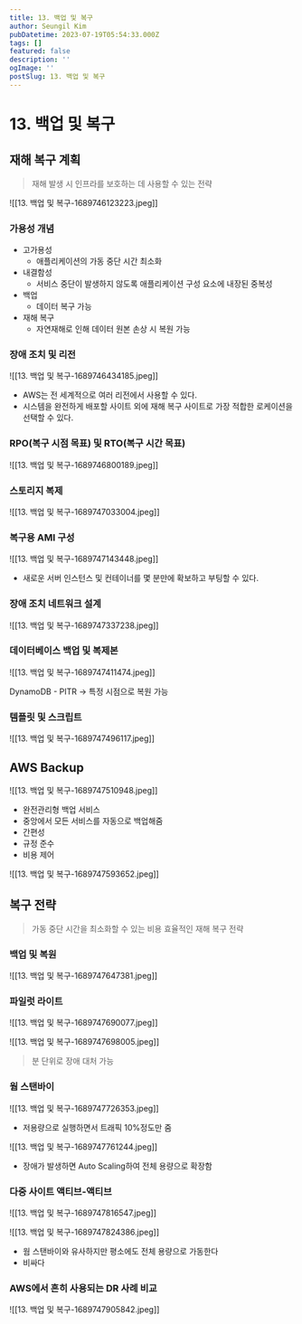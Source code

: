```yaml
---
title: 13. 백업 및 복구
author: Seungil Kim
pubDatetime: 2023-07-19T05:54:33.000Z
tags: []
featured: false
description: ''
ogImage: ''
postSlug: 13. 백업 및 복구
---
```

# 13. 백업 및 복구

## 재해 복구 계획

> 재해 발생 시 인프라를 보호하는 데 사용할 수 있는 전략

![[13. 백업 및 복구-1689746123223.jpeg]]

### 가용성 개념

- 고가용성
    - 애플리케이션의 가동 중단 시간 최소화
- 내결함성
    - 서비스 중단이 발생하지 않도록 애플리케이션 구성 요소에 내장된 중복성
- 백업
    - 데이터 복구 가능
- 재해 복구
    - 자연재해로 인해 데이터 원본 손상 시 복원 가능

### 장애 조치 및 리전

![[13. 백업 및 복구-1689746434185.jpeg]]

- AWS는 전 세계적으로 여러 리전에서 사용할 수 있다.
- 시스템을 완전하게 배포할 사이트 외에 재해 복구 사이트로 가장 적합한 로케이션을 선택할 수 있다.

### RPO(복구 시점 목표) 및 RTO(복구 시간 목표)

![[13. 백업 및 복구-1689746800189.jpeg]]

### 스토리지 복제

![[13. 백업 및 복구-1689747033004.jpeg]]

### 복구용 AMI 구성

![[13. 백업 및 복구-1689747143448.jpeg]]

- 새로운 서버 인스턴스 및 컨테이너를 몇 분만에 확보하고 부팅할 수 있다.

### 장애 조치 네트워크 설계

![[13. 백업 및 복구-1689747337238.jpeg]]

### 데이터베이스 백업 및 복제본

![[13. 백업 및 복구-1689747411474.jpeg]]

DynamoDB - PITR -> 특정 시점으로 복원 가능

### 템플릿 및 스크립트

![[13. 백업 및 복구-1689747496117.jpeg]]

## AWS Backup

![[13. 백업 및 복구-1689747510948.jpeg]]

- 완전관리형 백업 서비스
- 중앙에서 모든 서비스를 자동으로 백업해줌
- 간편성
- 규정 준수
- 비용 제어

![[13. 백업 및 복구-1689747593652.jpeg]]

## 복구 전략

> 가동 중단 시간을 최소화할 수 있는 비용 효율적인 재해 복구 전략

### 백업 및 복원

![[13. 백업 및 복구-1689747647381.jpeg]]

### 파일럿 라이트

![[13. 백업 및 복구-1689747690077.jpeg]]

![[13. 백업 및 복구-1689747698005.jpeg]]

> 분 단위로 장애 대처 가능

### 웜 스탠바이

![[13. 백업 및 복구-1689747726353.jpeg]]

- 저용량으로 실행하면서 트래픽 10%정도만 줌

![[13. 백업 및 복구-1689747761244.jpeg]]

- 장애가 발생하면 Auto Scaling하여 전체 용량으로 확장함

### 다중 사이트 액티브-액티브

![[13. 백업 및 복구-1689747816547.jpeg]]

![[13. 백업 및 복구-1689747824386.jpeg]]

- 웜 스탠바이와 유사하지만 평소에도 전체 용량으로 가동한다
- 비싸다

### AWS에서 흔히 사용되는 DR 사례 비교

![[13. 백업 및 복구-1689747905842.jpeg]]



